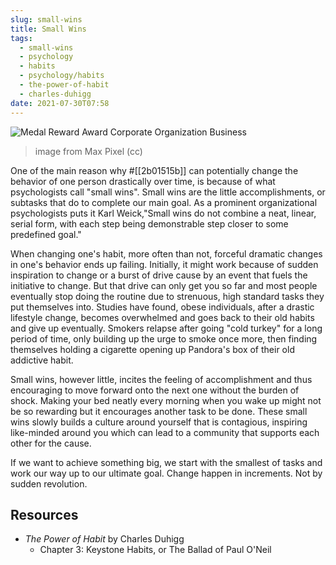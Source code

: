 ```yaml
---
slug: small-wins
title: Small Wins
tags:
  - small-wins
  - psychology
  - habits
  - psychology/habits
  - the-power-of-habit
  - charles-duhigg
date: 2021-07-30T07:58
---
```



![Medal Reward Award Corporate Organization Business](https://www.maxpixel.net/static/photo/1x/Medal-Reward-Award-Corporate-Organization-Business-3176450.jpg)
> image from Max Pixel (cc)

One of the main reason why #[[2b01515b]] can potentially change the behavior of
one person drastically over time, is because of what psychologists call "small
wins". Small wins are the little accomplishments, or subtasks that do to
complete our main goal. As a prominent organizational psychologists puts it Karl
Weick,"Small wins do not combine a neat, linear, serial form, with each step
being demonstrable step closer to some predefined goal."

When changing one's habit, more often than not, forceful dramatic changes in
one's behavior ends up failing. Initially, it might work because of sudden
inspiration to change or a burst of drive cause by an event that fuels the
initiative to change. But that drive can only get you so far and most people
eventually stop doing the routine due to strenuous, high standard tasks they put
themselves into. Studies have found, obese individuals, after a drastic
lifestyle change, becomes overwhelmed and goes back to their old habits and give
up eventually. Smokers relapse after going "cold turkey" for a long period of
time, only building up the urge to smoke once more, then finding themselves
holding a cigarette opening up Pandora's box of their old addictive habit.

Small wins, however little, incites the feeling of accomplishment and thus
encouraging to move forward onto the next one without the burden of shock.
Making your bed neatly every morning when you wake up might not be so rewarding
but it encourages another task to be done. These small wins slowly builds
a culture around yourself that is contagious, inspiring like-minded around you
which can lead to a community that supports each other for the cause.

If we want to achieve something big, we start with the smallest of tasks and
work our way up to our ultimate goal. Change happen in increments. Not by sudden
revolution.

## Resources

- _The Power of Habit_ by Charles Duhigg
  - Chapter 3: Keystone Habits, or The Ballad of Paul O'Neil
